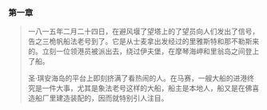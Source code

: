 ### 第一章  
>一八一五年二月二十四日，在避风堰了望塔上的了望员向人们发出了信号，告之三桅帆船法老号到了。它是从士麦拿出发经过的里雅斯特和那不勒斯来的。立刻一位领港员被派出去，绕过伊夫堡，在摩琴海岬和里翁岛之间登上了船。  
>  
>圣·琪安海岛的平台上即刻挤满了看热闹的人。在马赛，一艘大船的进港终究是一件大事，尤其是象法老号这样的大船，船主是本地人，船又是在佛喜造船厂里建造装配的，因而就特别引人注目。